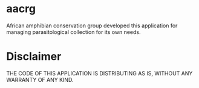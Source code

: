 # aacrg
African amphibian conservation group developed this application for managing parasitological collection for its own needs.
# Disclaimer
THE CODE OF THIS APPLICATION IS DISTRIBUTING AS IS, WITHOUT ANY WARRANTY OF ANY KIND.